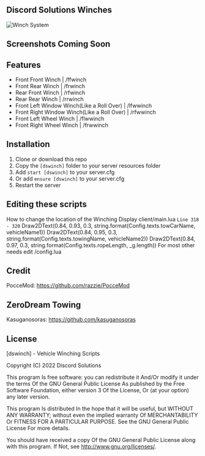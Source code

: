 ## Discord Solutions Winches
![Winch System](https://user-images.githubusercontent.com/112611821/198178129-5797a8d9-a29e-4e5c-833d-3cf231b123f2.png)



## Screenshots Coming Soon

## Features
- Front Front Winch | /ffwinch
- Front Rear Winch | /frwinch
- Rear Front Winch | /rfwinch
- Rear Rear Winch | /rrwinch
- Front Left Window Winch(Like a Roll Over) | /lfwwinch
- Front Right Window Winch(Like a Roll Over) | /rfwwinch
- Front Left Wheel Winch | /flwwinch
- Front Right Wheel Winch | /frwwinch

## Installation
1. Clone or download this repo
2. Copy the `[dswinch]` folder to your server resources folder
3. Add `start [dswinch]` to your server.cfg
4. Or add `ensure [dswinch]` to your server.cfg
5. Restart the server

## Editing these scripts
How to change the location of the Winching Display
client/main.lua 
`Line 318 - 320`
                Draw2DText(0.84, 0.93, 0.3, string.format(Config.texts.towCarName, vehicleName1))
                Draw2DText(0.84, 0.95, 0.3, string.format(Config.texts.towingName, vehicleName2))
                Draw2DText(0.84, 0.97, 0.3, string.format(Config.texts.ropeLength, _g.length))
For most other needs edit 
/config.lua
## Credit
PocceMod: https://github.com/razzie/PocceMod
## ZeroDream Towing
Kasuganosoras: https://github.com/kasuganosoras

## License
[dswinch] - Vehicle Winching Scripts

Copyright (C) 2022 Discord Solutions

This program Is free software: you can redistribute it And/Or modify it under the terms Of the GNU General Public License As published by the Free Software Foundation, either version 3 Of the License, Or (at your option) any later version.

This program Is distributed In the hope that it will be useful, but WITHOUT ANY WARRANTY; without even the implied warranty Of MERCHANTABILITY Or FITNESS FOR A PARTICULAR PURPOSE. See the GNU General Public License For more details.

You should have received a copy Of the GNU General Public License along with this program. If Not, see http://www.gnu.org/licenses/.
